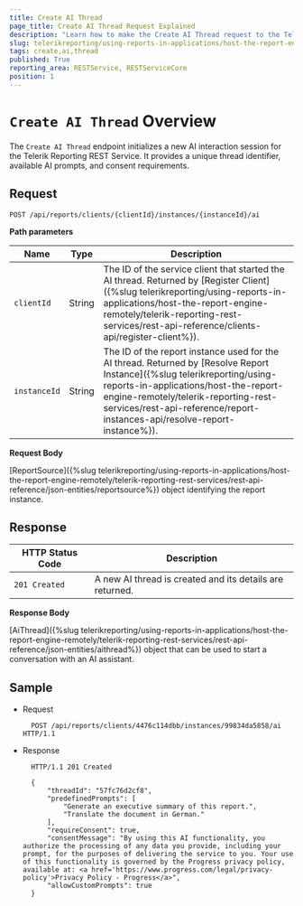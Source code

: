 ```yaml
---
title: Create AI Thread
page_title: Create AI Thread Request Explained
description: "Learn how to make the Create AI Thread request to the Telerik Reporting REST Service and what response to expect."
slug: telerikreporting/using-reports-in-applications/host-the-report-engine-remotely/telerik-reporting-rest-services/rest-api-reference/features-api/create-ai-thread
tags: create,ai,thread
published: True
reporting_area: RESTService, RESTServiceCore
position: 1
---
```


# `Create AI Thread` Overview

The `Create AI Thread` endpoint initializes a new AI interaction session for the Telerik Reporting REST Service. It provides a unique thread identifier, available AI prompts, and consent requirements.

## Request

	POST /api/reports/clients/{clientId}/instances/{instanceId}/ai

__Path parameters__

| Name | Type | Description |
| ------ | ------ | ------ |
|`clientId`|String|The ID of the service client that started the AI thread. Returned by [Register Client]({%slug telerikreporting/using-reports-in-applications/host-the-report-engine-remotely/telerik-reporting-rest-services/rest-api-reference/clients-api/register-client%}).|
|`instanceId`|String|The ID of the report instance used for the AI thread. Returned by [Resolve Report Instance]({%slug telerikreporting/using-reports-in-applications/host-the-report-engine-remotely/telerik-reporting-rest-services/rest-api-reference/report-instances-api/resolve-report-instance%}).|

__Request Body__

[ReportSource]({%slug telerikreporting/using-reports-in-applications/host-the-report-engine-remotely/telerik-reporting-rest-services/rest-api-reference/json-entities/reportsource%}) object identifying the report instance.

## Response

| HTTP Status Code | Description |
| ------ | ------ |
|`201 Created`|A new AI thread is created and its details are returned.|

__Response Body__

[AiThread]({%slug telerikreporting/using-reports-in-applications/host-the-report-engine-remotely/telerik-reporting-rest-services/rest-api-reference/json-entities/aithread%}) object that can be used to start a conversation with an AI assistant.

## Sample

* Request

        POST /api/reports/clients/4476c114dbb/instances/99834da5858/ai HTTP/1.1

* Response

        HTTP/1.1 201 Created

        {
			"threadId": "57fc76d2cf8",
			"predefinedPrompts": [
				"Generate an executive summary of this report.",
				"Translate the document in German."
			],
			"requireConsent": true,
			"consentMessage": "By using this AI functionality, you authorize the processing of any data you provide, including your prompt, for the purposes of delivering the service to you. Your use of this functionality is governed by the Progress privacy policy, available at: <a href='https://www.progress.com/legal/privacy-policy'>Privacy Policy - Progress</a>",
			"allowCustomPrompts": true
        }
